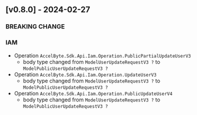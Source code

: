 <a name="v0.8.0"></a>
## [v0.8.0] - 2024-02-27

### BREAKING CHANGE

### IAM
- Operation `AccelByte.Sdk.Api.Iam.Operation.PublicPartialUpdateUserV3`
    - body type changed from `ModelUserUpdateRequestV3 ?` to `ModelPublicUserUpdateRequestV3 ?`
- Operation `AccelByte.Sdk.Api.Iam.Operation.UpdateUserV3`
    - body type changed from `ModelUserUpdateRequestV3 ?` to `ModelPublicUserUpdateRequestV3 ?`
- Operation `AccelByte.Sdk.Api.Iam.Operation.PublicUpdateUserV4`
    - body type changed from `ModelUserUpdateRequestV3 ?` to `ModelPublicUserUpdateRequestV3 ?`
